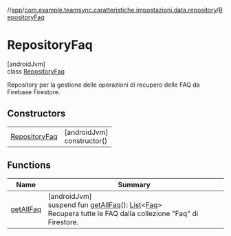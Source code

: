 //[app](../../../index.md)/[com.example.teamsync.caratteristiche.impostazioni.data.repository](../index.md)/[RepositoryFaq](index.md)

# RepositoryFaq

[androidJvm]\
class [RepositoryFaq](index.md)

Repository per la gestione delle operazioni di recupero delle FAQ da Firebase Firestore.

## Constructors

| | |
|---|---|
| [RepositoryFaq](-repository-faq.md) | [androidJvm]<br>constructor() |

## Functions

| Name | Summary |
|---|---|
| [getAllFaq](get-all-faq.md) | [androidJvm]<br>suspend fun [getAllFaq](get-all-faq.md)(): [List](https://kotlinlang.org/api/latest/jvm/stdlib/kotlin.collections/-list/index.html)&lt;[Faq](../../com.example.teamsync.caratteristiche.impostazioni.data.model/-faq/index.md)&gt;<br>Recupera tutte le FAQ dalla collezione &quot;Faq&quot; di Firestore. |
